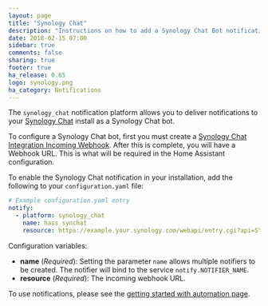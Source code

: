 ```yaml
---
layout: page
title: "Synology Chat"
description: "Instructions on how to add a Synology Chat Bot notifications to Home Assistant."
date: 2018-02-15 07:00
sidebar: true
comments: false
sharing: true
footer: true
ha_release: 0.65
logo: synology.png
ha_category: Notifications
---
```


The `synology_chat` notification platform allows you to deliver notifications to your [Synology Chat](https://www.synology.com/en-us/dsm/feature/chat) install as a Synology Chat bot.

To configure a Synology Chat bot, first you must create a [Synology Chat Integration Incoming Webhook](https://www.synology.com/en-us/knowledgebase/DSM/tutorial/Collaboration/How_to_configure_webhooks_and_slash_commands_in_Chat_Integration#t2.1). After this is complete, you will have a Webhook URL. This is what will be required in the Home Assistant configuration.

To enable the Synology Chat notification in your installation, add the following to your `configuration.yaml` file:

```yaml
# Example configuration.yaml entry
notify:
  - platform: synology_chat
    name: hass_synchat
    resource: https://example.your.synology.com/webapi/entry.cgi?api=SYNO.Chat.External&method=incoming&version=1&token=ABCDEFG
```

Configuration variables:

- **name** (*Required*): Setting the  parameter `name` allows multiple notifiers to be created. The notifier will bind to the service `notify.NOTIFIER_NAME`.
- **resource** (*Required*): The incoming webhook URL.

To use notifications, please see the [getting started with automation page](/getting-started/automation/).
